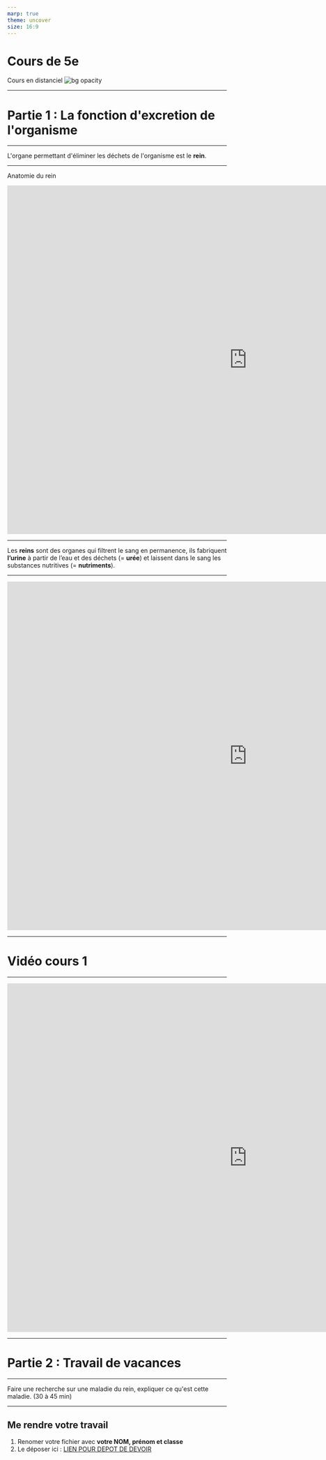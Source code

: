 ```yaml
---
marp: true
theme: uncover
size: 16:9
---
```


<!-- paginate: true -->
# Cours de 5e

Cours en distanciel
![bg opacity](Ressources/Photos/You-dont-typically-see-this-part-of-earth.jpg)

---

# Partie 1 : La fonction d'excretion de l'organisme

--- 

L'organe permettant d'éliminer les déchets de l'organisme est le **rein**. 


--- 
Anatomie du rein

<iframe width="1100" height="800" src="https://www.youtube.com/embed/BZ_pXUDzkY4" title="YouTube video player" frameborder="0" allow="accelerometer; autoplay; clipboard-write; encrypted-media; gyroscope; picture-in-picture" allowfullscreen></iframe>

---

Les **reins** sont des organes qui filtrent le sang en permanence, ils fabriquent **l’urine** à partir de l’eau et des déchets (= **urée**) et laissent dans le sang les substances nutritives (= **nutriments**).

--- 

<iframe width="1100" height="800" src="https://www.youtube.com/embed/qTgmm6JQRmU" title="YouTube video player" frameborder="0" allow="accelerometer; autoplay; clipboard-write; encrypted-media; gyroscope; picture-in-picture" allowfullscreen></iframe>

--- 

# Vidéo cours 1


---

<iframe width="1100" height="800" src="https://www.youtube.com/embed/mglwWQFcNRc" title="YouTube video player" frameborder="0" allow="accelerometer; autoplay; clipboard-write; encrypted-media; gyroscope; picture-in-picture" allowfullscreen></iframe>

---

# Partie 2 : Travail de vacances

--- 

Faire une recherche sur une maladie du rein, expliquer ce qu'est cette maladie. (30 à 45 min)

---

## Me rendre votre travail

1. Renomer votre fichier avec **votre NOM, prénom et classe**
2. Le déposer ici : [LIEN POUR DEPOT DE DEVOIR](https://cloud.profcollet.fr/index.php/s/PGnGoHB9LPd9pe2)

